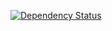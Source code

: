 [![Dependency Status](https://gemnasium.com/evercam/evercam-dashboard.svg)](https://gemnasium.com/evercam/evercam-dashboard)

